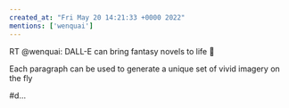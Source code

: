 ```yaml
---
created_at: "Fri May 20 14:21:33 +0000 2022"
mentions: ['wenquai']
---
```


RT @wenquai: DALL-E can bring fantasy novels to life 💭

Each paragraph can be used to generate a unique set of vivid imagery on the fly

#d…